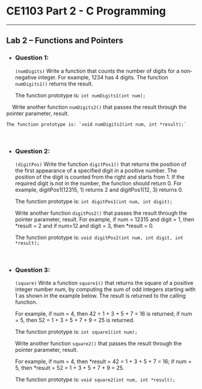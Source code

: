 # **CE1103 Part 2 - C Programming**
--- 


## **Lab 2 – Functions and Pointers**

* ### Question 1:
    `(numDigits)` Write a function that counts the number of digits for a non‐negative integer. For example, 1234 has 4 digits. 
    The function `numDigits1()` returns the result.


    The function prototype is: `int numDigits1(int num);`


&nbsp;&nbsp;&nbsp;
    Write another function `numDigits2()` that passes the result through the pointer parameter, result. 


    The function prototype is: `void numDigits2(int num, int *result);`


&nbsp;

* ### Question 2:
    `(digitPos)` Write the function `digitPos1()` that returns the position of the first appearance of a specified digit in a positive number. 
    The position of the digit is counted from the right and starts from 1. If the required digit is not in the number, the function should
    return 0. 
    For example, digitPos1(12315, 1) returns 2 and digitPos1(12, 3) returns 0. 


    The function prototype is: `int digitPos1(int num, int digit);`


    Write another function `digitPos2()` that passes the result through the pointer parameter, result. 
    For example, if num = 12315 and digit = 1, then *result = 2 and if num=12 and digit = 3, then *result = 0. 


    The function prototype is: `void digitPos2(int num, int digit, int *result);`


&nbsp;

* ### Question 3:
    `(square)` Write a function `square1()` that returns the square of a positive integer number num, by computing the sum of odd integers starting with 1 
    as shown in the example below. 
    The result is returned to the calling function. 


    For example, if num = 4, then 42 = 1 + 3 + 5 + 7 = 16 is returned; if num = 5, then 52 = 1 + 3 + 5 + 7 + 9 = 25 is returned. 


    The function prototype is: `int square1(int num);`




    Write another function `square2()` that passes the result through the pointer parameter, result. 


    For example, if num = 4, then *result = 42 = 1 + 3 + 5 + 7 = 16; if num = 5, then *result = 52 = 1 + 3 + 5 + 7 + 9 = 25. 


    The function prototype is: `void square2(int num, int *result);`